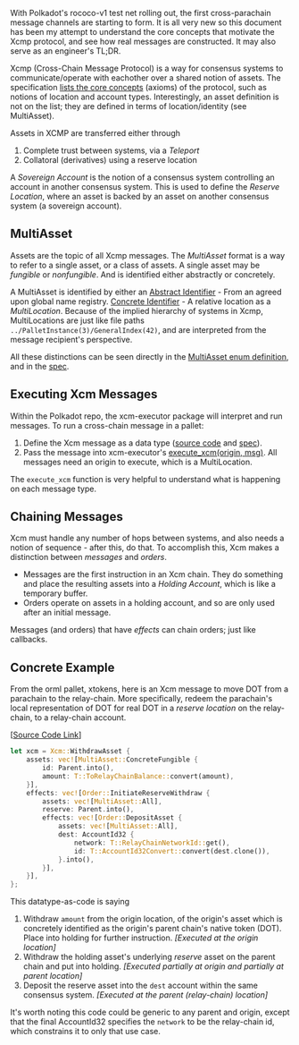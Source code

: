 With Polkadot's rococo-v1 test net rolling out, the first cross-parachain message channels are starting to form. It is all very new so this document has been my attempt to understand the core concepts that motivate the Xcmp protocol, and see how real messages are constructed. It may also serve as an engineer's TL;DR.

Xcmp (Cross-Chain Message Protocol) is a way for consensus systems to communicate/operate with eachother over a shared notion of assets. The specification [lists the core concepts](https://github.com/paritytech/xcm-format#definitions) (axioms) of the protocol, such as notions of location and account types. Interestingly, an asset definition is not on the list; they are defined in terms of location/identity (see MultiAsset).

Assets in XCMP are transferred either through
1. Complete trust between systems, via a *Teleport*
2. Collatoral (derivatives) using a reserve location

A *Sovereign Account* is the notion of a consensus system controlling an account in another consensus system. This is used to define the *Reserve Location*, where an asset is backed by an asset on another consensus system (a sovereign account).

## MultiAsset
Assets are the topic of all Xcmp messages. The *MultiAsset* format is a way to refer to a single asset, or a class of assets. A single asset may be *fungible* or *nonfungible*. And is identified either abstractly or concretely.

A MultiAsset is identified by either an
[Abstract Identifier](https://github.com/paritytech/xcm-format#abstract-identifiers) - From an agreed upon global name registry.
[Concrete Identifier](https://github.com/paritytech/xcm-format#concrete-identifiers) - A relative location as a *MultiLocation*. Because of the implied hierarchy of systems in Xcmp, MultiLocations are just like file paths `../PalletInstance(3)/GeneralIndex(42)`, and are interpreted from the message recipient's perspective.

All these distinctions can be seen directly in the [MultiAsset enum definition](https://github.com/paritytech/polkadot/blob/8daf974142f1a29624e6598ccb167c0d238f7134/xcm/src/v0/multi_asset.rs#L108), and in the [spec](https://github.com/paritytech/xcm-format#format).

## Executing Xcm Messages
Within the Polkadot repo, the xcm-executor package will interpret and run messages. To run a cross-chain message in a pallet:
1. Define the Xcm message as a data type ([source code](https://github.com/paritytech/polkadot/blob/8daf974142f1a29624e6598ccb167c0d238f7134/xcm/src/v0/mod.rs#L64) and [spec](https://github.com/paritytech/xcm-format#xcm-message-types)).
2. Pass the message into xcm-executor's [execute_xcm(origin, msg)](https://github.com/paritytech/polkadot/blob/10b0d793302d20e8fbe78b13d5be4d662380ae72/xcm/xcm-executor/src/lib.rs#L38). All messages need an origin to execute, which is a MultiLocation.

The `execute_xcm` function is very helpful to understand what is happening on each message type.

## Chaining Messages
Xcm must handle any number of hops between systems, and also needs a notion of sequence - after this, do that. To accomplish this, Xcm makes a distinction between *messages* and *orders*.
* Messages are the first instruction in an Xcm chain. They do something and place the resulting assets into a *Holding Account*, which is like a temporary buffer.
* Orders operate on assets in a holding account, and so are only used after an initial message.

Messages (and orders) that have *effects* can chain orders; just like callbacks.

## Concrete Example
From the orml pallet, xtokens, here is an Xcm message to move DOT from a parachain to the relay-chain. More specifically, redeem the parachain's local representation of DOT for real DOT in a *reserve location* on the relay-chain, to a relay-chain account.

[[Source Code Link](https://github.com/open-web3-stack/open-runtime-module-library/blob/06d37423846b986c2fc4880c2427bd2a0e71137d/xtokens/src/lib.rs#L130)]
```rust
let xcm = Xcm::WithdrawAsset {
	assets: vec![MultiAsset::ConcreteFungible {
		id: Parent.into(),
		amount: T::ToRelayChainBalance::convert(amount),
	}],
	effects: vec![Order::InitiateReserveWithdraw {
		assets: vec![MultiAsset::All],
		reserve: Parent.into(),
		effects: vec![Order::DepositAsset {
			assets: vec![MultiAsset::All],
			dest: AccountId32 {
				network: T::RelayChainNetworkId::get(),
				id: T::AccountId32Convert::convert(dest.clone()),
			}.into(),
		}],
	}],
};
```

This datatype-as-code is saying
1. Withdraw `amount` from the origin location, of the origin's asset which is concretely identified as the origin's parent chain's native token (DOT). Place into holding for further instruction. *[Executed at the origin location]*
2. Withdraw the holding asset's underlying *reserve* asset on the parent chain and put into holding. *[Executed partially at origin and partially at parent location]*
3. Deposit the reserve asset into the `dest` account within the same consensus system. *[Executed at the parent (relay-chain) location]*

It's worth noting this code could be generic to any parent and origin, except that the final AccountId32 specifies the `network` to be the relay-chain id, which constrains it to only that use case.